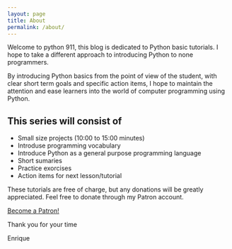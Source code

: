```yaml
---
layout: page
title: About
permalink: /about/
---
```


Welcome to python 911, this blog is dedicated to Python basic tutorials. I hope to take a different approach to introducing Python to none programmers.

By introducing Python basics from the point of view of the student, with clear short term goals and specific action items, I hope to maintain the attention and ease learners into the world of computer programming using Python.

## This series will consist of

* Small size projects (10:00 to 15:00 minutes)
* Introduse programming vocabulary
* Introduce Python as a general purpose programming language
* Short sumaries
* Practice exorcises
* Action items for next lesson/tutorial

These tutorials are free of charge, but any donations will be greatly appreciated. Feel free to donate through my Patron account.

<a href="https://www.patreon.com/bePatron?u=15482170" data-patreon-widget-type="become-patron-button">Become a Patron!</a><script async src="https://c6.patreon.com/becomePatronButton.bundle.js"></script>

Thank you for your time

Enrique
